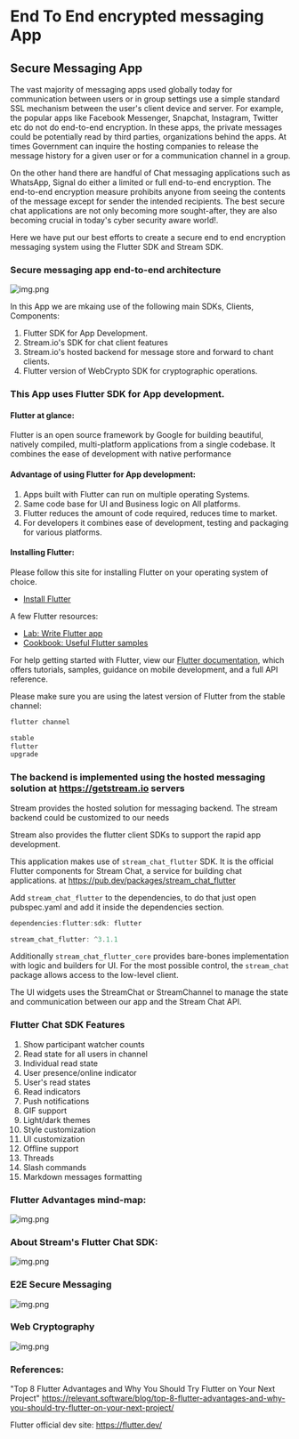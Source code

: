 # End To End encrypted messaging App

## Secure Messaging App

The vast majority of messaging apps used globally today for communication between users or in group
settings use a simple standard SSL mechanism between the user's client device and server. For
example, the popular apps like Facebook Messenger, Snapchat, Instagram, Twitter etc do not do
end-to-end encryption. In these apps, the private messages could be potentially read by third
parties, organizations behind the apps. At times Government can inquire the hosting companies to
release the message history for a given user or for a communication channel in a group.

On the other hand there are handful of Chat messaging applications such as WhatsApp, Signal do
either a limited or full end-to-end encryption. The end-to-end encryption measure prohibits anyone
from seeing the contents of the message except for sender the intended recipients. The best secure
chat applications are not only becoming more sought-after, they are also becoming crucial in today's
cyber security aware world!.

Here we have put our best efforts to create a secure end to end encryption messaging system using
the Flutter SDK and Stream SDK.

### Secure messaging app end-to-end architecture

![img.png](images/E2E_Secure_Messaging_ArchitectureDiagram.jpg)

In this App we are mkaing use of the following main SDKs, Clients, Components:
1. Flutter SDK for App Development.
2. Stream.io's SDK for chat client features
3. Stream.io's hosted backend for message store and forward to chant clients.
4. Flutter version of WebCrypto SDK for cryptographic operations.  


### This App uses Flutter SDK for App development.

#### Flutter at glance:
Flutter is an open source framework by Google for building beautiful, natively compiled,
multi-platform applications from a single codebase. It combines the ease of development with native
performance

#### Advantage of using Flutter for App development:

1. Apps built with Flutter can run on multiple operating Systems.
2. Same code base for UI and Business logic on All platforms.   
2. Flutter reduces the amount of code required, reduces time to market.
3. For developers it combines ease of development, testing and packaging for various platforms.

#### Installing Flutter:

Please follow this site for installing Flutter on your operating system of choice.
- [Install Flutter](https://docs.flutter.dev/get-started/install)

A few Flutter resources:
- [Lab: Write Flutter app](https://flutter.dev/docs/get-started/codelab)
- [Cookbook: Useful Flutter samples](https://flutter.dev/docs/cookbook)

For help getting started with Flutter, view our
[Flutter documentation](https://flutter.dev/docs), which offers tutorials, samples, guidance on
mobile development, and a full API reference.

Please make sure you are using the latest version of Flutter from the stable channel:

```dart
flutter channel

stable
flutter
upgrade
```

### The backend is implemented using the hosted messaging solution at https://getstream.io servers

Stream provides the hosted solution for messaging backend.
The stream backend could be customized to our needs  

Stream also provides the flutter client SDKs to support the rapid app development.

This application makes use of `stream_chat_flutter` SDK.
It is the official Flutter components for Stream Chat, a service for building chat applications.
at https://pub.dev/packages/stream_chat_flutter


Add `stream_chat_flutter` to the dependencies, to do that just open pubspec.yaml and add it inside
the dependencies section.

```dart
dependencies:flutter:sdk: flutter

stream_chat_flutter: ^3.1.1
```

Additionally `stream_chat_flutter_core` provides bare-bones implementation with logic
and builders for UI. For the most possible control, the `stream_chat` package allows access to the
low-level client.

The UI widgets uses the StreamChat or StreamChannel to manage the state and communication between
our app and the Stream Chat API.

### Flutter Chat SDK Features

1. Show participant watcher counts
2. Read state for all users in channel
3. Individual read state
4. User presence/online indicator
5. User's read states
6. Read indicators
7. Push notifications
8. GIF support
9. Light/dark themes
10. Style customization
11. UI customization
12. Offline support
13. Threads
14. Slash commands
15. Markdown messages formatting

### Flutter Advantages mind-map:

![img.png](images/Flutter_Intro.png)

### About Stream's Flutter Chat SDK:

![img.png](images/StreamSDKStuff.png)

### E2E Secure Messaging

![img.png](images/E2E_Secure_Messaging.png)

### Web Cryptography

![img.png](images/Web_Cryptography_API.png)

### References:

"Top 8 Flutter Advantages and Why You Should Try Flutter on Your Next Project"
https://relevant.software/blog/top-8-flutter-advantages-and-why-you-should-try-flutter-on-your-next-project/

Flutter official dev site:
https://flutter.dev/

